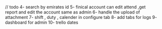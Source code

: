 // todo
4- search by emirates id
5- finical account can edit attend ,get report and edit the account same as admin
6- handle the upload of attachment
7- shift , duty , calender in configure tab
8- add tabs for logs
9- dashboard for admin
10- trello dates